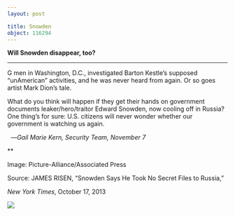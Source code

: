 ```yaml
---
layout: post

title: Snowden
object: 116294
---
```

**Will Snowden disappear, too?**

****

G men in Washington, D.C., investigated Barton Kestle’s supposed “unAmerican” activities, and he was never heard from again. Or so goes artist Mark Dion’s tale. 

What do you think will happen if they get their hands on government documents leaker/hero/traitor Edward Snowden, now cooling off in Russia? One thing’s for sure: U.S. citizens will never wonder whether our government is watching us again.  

  —*Gail Marie Kern, Security Team, November 7*

**

Image: Picture-Alliance/Associated Press

Source: JAMES RISEN, “Snowden Says He Took No Secret Files to Russia,” 

*New York Times*, October 17, 2013 

![]({{siteurl.base}}/images/13.11.07.Kern.SnowdenEDIT-1.jpeg)
